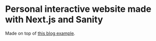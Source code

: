 # Personal interactive website made with Next.js and Sanity

Made on top of [this blog example](https://github.com/vercel/next.js/tree/canary/examples/cms-sanity).